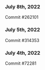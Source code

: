 ### July 8th, 2022

Commit #262101

### July 5th, 2022

Commit #314353


### July 4th, 2022

Commit #72281

